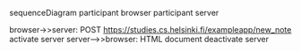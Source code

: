 sequenceDiagram
  participant browser
  participant server

  browser->>server: POST https://studies.cs.helsinki.fi/exampleapp/new_note
  activate server
  server-->>browser: HTML document
  deactivate server
